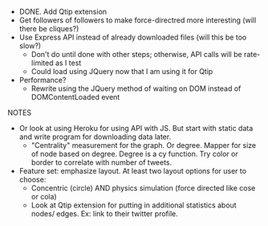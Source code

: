- DONE. Add Qtip extension
- Get followers of followers to make force-directred more interesting (will there be cliques?)
- Use Express API instead of already downloaded files (will this be too slow?)
  - Don't do until done with other steps; otherwise, API calls will be rate-limited as I test
  - Could load using JQuery now that I am using it for Qtip
- Performance?
  - Rewrite using the JQuery method of waiting on DOM instead of DOMContentLoaded event


NOTES
- Or look at using Heroku for using API with JS. But start with static data and write program for downloading data later.
  - "Centrality" measurement for the graph. Or degree. Mapper for size of node based on degree. Degree is a cy function. Try color or border to correlate with number of tweets.
- Feature set: emphasize layout. At least two layout options for user to choose:
  - Concentric (circle) AND physics simulation (force directed like cose or cola)
  - Look at Qtip extension for putting in additional statistics about nodes/ edges. Ex: link to their twitter profile.